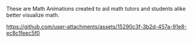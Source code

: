 These are Math Animations created to aid math tutors and students alike better visualize math.

https://github.com/user-attachments/assets/15290c3f-3b2d-457a-91e8-ec8c1feec5f0


